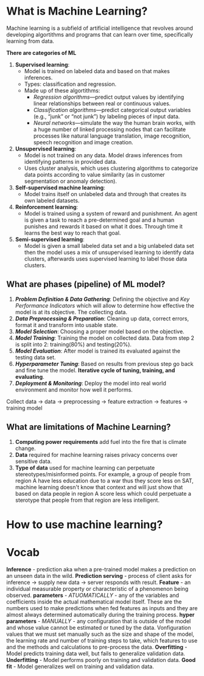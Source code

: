 # What is Machine Learning?
Machine learning is a subfield of artificial intelligence that revolves around developing algortithms and programs that can learn over time, specifically learning from data.

**There are categories of ML**
1. **Supervised learning**: 
    - Model is trained on labeled data and based on that makes inferences.
    - Types: classification and regression.
    - Made up of these algortithms:
        - *Regression algorithms*—predict output values by identifying linear relationships between real or continuous values.
        - *Classification algorithms*—predict categorical output variables (e.g., “junk” or “not junk”) by labeling pieces of input data. 
        - *Neural networks*—simulate the way the human brain works, with a huge number of linked processing nodes that can facilitate processes like natural language translation, image recognition, speech recognition and image creation.
2. **Unsupervised learning**: 
    - Model is not trained on any data. Model draws inferences from identifying patterns in provided data.
    - Uses cluster analysis, which uses clustering algorithms to categorize data points according to value similarity (as in customer segmentation or anomaly detection).
3. **Self-supervised machine learning**:
    - Model trains itself on unlabeled data and through that creates its own labeled datasets.
4. **Reinforcement learning**: 
    - Model is trained using a system of reward and punishment. An agent is given a task to reach a pre-determined goal and a human punishes and rewards it based on what it does. Through time it learns the best way to reach that goal.
5. **Semi-supervised learning**:
    - Model is given a small labeled data set and a big unlabeled data set then the model uses a mix of unsupervised learning to identify data clusters, afterwards uses supervised learning to label those data clusters.

## What are phases (pipeline) of ML model?
 1. ***Problem Definition & Data Gathering***: Defining the objective and *Key Performance Indicators* which will allow to determine how effective the model is at its objective. The collecting data.
 2. ***Data Preprocessing & Preparation***: Cleaning up data, correct errors, format it and transform into usable state.
 3. ***Model Selection***: Choosing a proper model based on the objective.
 4. ***Model Training***: Training the model on collected data. Data from step 2 is split into 2: training(80%) and testing(20%).
 5. ***Model Evaluation***: After model is trained its evaluated against the testing data set.
 6. ***Hyperparameter Tuning***: Based on results from previous step go back and fine tune the model. **Iterative cycle of  tuning, training, and evaluating**.
 7. ***Deployment & Monitoring***: Deploy the model into real world environment and monitor how well it performs.

Collect data -> data -> preprocessing -> feature extraction -> features -> training model

## What are limitations of Machine Learning?
1. **Computing power requirements** add fuel into the fire that is climate change.
2. **Data** required for machine learning raises privacy concerns over sensitive data.
3. **Type of data** used for machine learning can perpetuate stereotypes/misinformed points. For example, a group of people from region A have less education due to a war thus they score less on SAT, machine learning doesn't know that context and will just show that based on data people in region A score less which could perpetuate a sterotype that people from that region are less intelligent.

# How to use machine learning?

# Vocab
**Inference** - prediction aka when a pre-trained model makes a prediction on an unseen data in the wild.
**Prediction serving** - process of client asks for inference -> supply new data -> server responds with result. 
**Feature** - an individual measurable property or characteristic of a phenomenon being observed.
**parameters** - *ATUOMATICALLY* - any of the variables and coefficients inside the actual mathematical model itself. These are the numbers used to make predictions when fed features as inputs and they are almost always determined automatically during the training process.
**hyper parameters** - *MANUALLY* - any configuration that is outside of the model and whose value cannot be estimated or tuned by the data. Vonfiguration values that we must set manually such as the size and shape of the model, the learning rate and number of training steps to take, which features to use and the methods and calculations to pre-process the data.
**Overfitting** - Model predicts training data well, but fails to generalize validation data.
**Underfitting** - Model performs poorly on training and validation data.
**Good fit** - Model generalizes well on training and validation data.